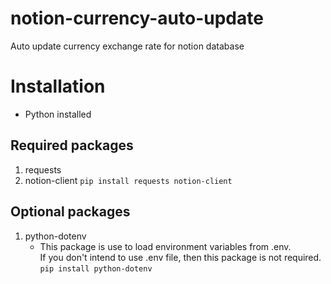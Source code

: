 # notion-currency-auto-update
Auto update currency exchange rate for notion database

# Installation
* Python installed
## Required packages
1. requests
2. notion-client
`pip install requests notion-client`
## Optional packages
1. python-dotenv
   - This package is use to load environment variables from .env.<br>
     If you don't intend to use .env file, then this package is not required.
`pip install python-dotenv`
